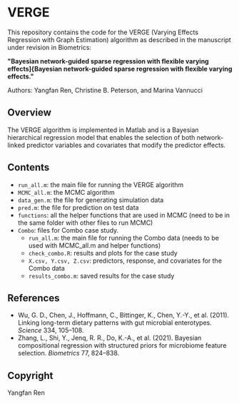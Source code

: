# VERGE

This repository contains the code for the VERGE (Varying Effects Regression with Graph Estimation) algorithm as described in the manuscript under revision in Biometrics:

**"Bayesian network-guided sparse regression with flexible varying effects]{Bayesian network-guided sparse regression with flexible varying effects."**


Authors: Yangfan Ren, Christine B. Peterson, and Marina Vannucci

## Overview

The VERGE algorithm is implemented in Matlab and is a Bayesian hierarchical regression model that enables the selection of both network-linked predictor variables and covariates that modify the predictor effects.

## Contents

- `run_all.m`: the main file for running the VERGE algorithm
- `MCMC_all.m`: the MCMC algorithm
- `data_gen.m`: the file for generating simulation data
- `pred.m`: the file for prediction on test data
- `functions`: all the helper functions that are used in MCMC (need to be in the same folder with other files to run MCMC)
- `Combo`: files for Combo case study.
    - `run_all.m`: the main file for running the Combo data (needs to be used with MCMC_all.m and helper functions)
    - `check_combo.R`: results and plots for the case study
    - `X.csv, Y.csv, Z.csv`: predictors, response, and covariates for the Combo data
    - `results_combo.m`: saved results for the case study

## References

- Wu, G. D., Chen, J., Hoffmann, C., Bittinger, K., Chen, Y.-Y., et al. (2011). Linking long-term dietary patterns with gut microbial enterotypes. *Science* 334, 105–108.  
- Zhang, L., Shi, Y., Jenq, R. R., Do, K.-A., et al. (2021). Bayesian compositional regression with structured priors for microbiome feature selection. *Biometrics* 77, 824–838.

## Copyright

Yangfan Ren
